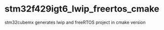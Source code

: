 # stm32f429igt6_lwip_freertos_cmake
stm32cubemx generates lwip and freeRTOS project in cmake version
